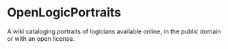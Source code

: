 # OpenLogicPortraits
A wiki cataloging portraits of logicians available online, in the public domain or with an open license.

